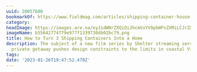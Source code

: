 ```yaml
---
uuid: 20057608
bookmarkOf: https://www.fieldmag.com/articles/shipping-container-house-victoria-aus-shelter-streaming
category:
headImage: https://images.are.na/eyJidWNrZXQiOiJhcmVuYV9pbWFnZXMiLCJrZXkiOiIyMDA1NzYwOC9vcmlnaW5hbF9iNTU2NDI3NzQ3NzllOTc3ZjEzMzk3MzBkYjAyYmM3OS5wbmciLCJlZGl0cyI6eyJyZXNpemUiOnsid2lkdGgiOjEyMDAsImhlaWdodCI6MTIwMCwiZml0IjoiaW5zaWRlIiwid2l0aG91dEVubGFyZ2VtZW50Ijp0cnVlfSwid2VicCI6eyJxdWFsaXR5Ijo5MH0sImpwZWciOnsicXVhbGl0eSI6OTB9LCJyb3RhdGUiOm51bGx9fQ==?bc=0
imageName: b55642774779e977f1339730db02bc79.png
title: How to Turn 3 Shipping Containers Into a Home
description: The subject of a new film series by Shelter streaming service, this clever
  private getaway pushes design constraints to the limits in coastal Victoria
tags:
date: '2023-01-26T19:47:52.470Z'
---
```

